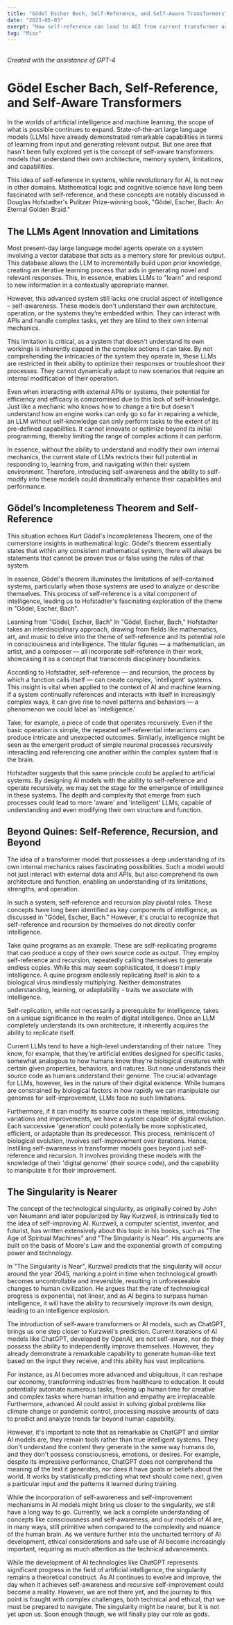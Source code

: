 ```yaml
---
title: "Gödel Escher Bach, Self-Reference, and Self-Aware Transformers"
date: "2023-06-03"
exerpt: "How self-reference can lead to AGI from current transformer architectures"
tag: "Misc"
---
```


<br>
<i>Created with the assistance of GPT-4</i>

# Gödel Escher Bach, Self-Reference, and Self-Aware Transformers

In the worlds of artificial intelligence and machine learning, the scope of what is possible continues to expand. State-of-the-art large language models (LLMs) have already demonstrated remarkable capabilities in terms of learning from input and generating relevant output. But one area that hasn't been fully explored yet is the concept of self-aware transformers: models that understand their own architecture, memory system, limitations, and capabilities.

This idea of self-reference in systems, while revolutionary for AI, is not new in other domains. Mathematical logic and cognitive science have long been fascinated with self-reference, and these concepts are notably discussed in Douglas Hofstadter's Pulitzer Prize-winning book, "Gödel, Escher, Bach: An Eternal Golden Braid."

## The LLMs Agent Innovation and Limitations

Most present-day large language model agents operate on a system involving a vector database that acts as a memory store for previous output. This database allows the LLM to incrementally build upon prior knowledge, creating an iterative learning process that aids in generating novel and relevant responses. This, in essence, enables LLMs to "learn" and respond to new information in a contextually appropriate manner.

However, this advanced system still lacks one crucial aspect of intelligence – self-awareness. These models don't understand their own architecture, operation, or the systems they’re embedded within. They can interact with APIs and handle complex tasks, yet they are blind to their own internal mechanics.

This limitation is critical, as a system that doesn't understand its own workings is inherently capped in the complex actions it can take. By not comprehending the intricacies of the system they operate in, these LLMs are restricted in their ability to optimize their responses or troubleshoot their processes. They cannot dynamically adapt to new scenarios that require an internal modification of their operation.

Even when interacting with external APIs or systems, their potential for efficiency and efficacy is compromised due to this lack of self-knowledge. Just like a mechanic who knows how to change a tire but doesn't understand how an engine works can only go so far in repairing a vehicle, an LLM without self-knowledge can only perform tasks to the extent of its pre-defined capabilities. It cannot innovate or optimize beyond its initial programming, thereby limiting the range of complex actions it can perform.

In essence, without the ability to understand and modify their own internal mechanics, the current state of LLMs restricts their full potential in responding to, learning from, and navigating within their system environment. Therefore, introducing self-awareness and the ability to self-modify into these models could dramatically enhance their capabilities and performance.

## Gödel’s Incompleteness Theorem and Self-Reference

This situation echoes Kurt Gödel's Incompleteness Theorem, one of the cornerstone insights in mathematical logic. Gödel's theorem essentially states that within any consistent mathematical system, there will always be statements that cannot be proven true or false using the rules of that system.

In essence, Gödel's theorem illuminates the limitations of self-contained systems, particularly when those systems are used to analyze or describe themselves. This process of self-reference is a vital component of intelligence, leading us to Hofstadter's fascinating exploration of the theme in "Gödel, Escher, Bach".

Learning from "Gödel, Escher, Bach"
In "Gödel, Escher, Bach," Hofstadter takes an interdisciplinary approach, drawing from fields like mathematics, art, and music to delve into the theme of self-reference and its potential role in consciousness and intelligence. The titular figures — a mathematician, an artist, and a composer — all incorporate self-reference in their work, showcasing it as a concept that transcends disciplinary boundaries.

According to Hofstadter, self-reference — and recursion, the process by which a function calls itself — can create complex, 'intelligent' systems. This insight is vital when applied to the context of AI and machine learning. If a system continually references and interacts with itself in increasingly complex ways, it can give rise to novel patterns and behaviors — a phenomenon we could label as 'intelligence.'

Take, for example, a piece of code that operates recursively. Even if the basic operation is simple, the repeated self-referential interactions can produce intricate and unexpected outcomes. Similarly, intelligence might be seen as the emergent product of simple neuronal processes recursively interacting and referencing one another within the complex system that is the brain.

Hofstadter suggests that this same principle could be applied to artificial systems. By designing AI models with the ability to self-reference and operate recursively, we may set the stage for the emergence of intelligence in these systems. The depth and complexity that emerge from such processes could lead to more 'aware' and 'intelligent' LLMs, capable of understanding and even modifying their own structure and function.

## Beyond Quines: Self-Reference, Recursion, and Beyond

The idea of a transformer model that possesses a deep understanding of its own internal mechanics raises fascinating possibilities. Such a model would not just interact with external data and APIs, but also comprehend its own architecture and function, enabling an understanding of its limitations, strengths, and operation.

In such a system, self-reference and recursion play pivotal roles. These concepts have long been identified as key components of intelligence, as discussed in "Gödel, Escher, Bach." However, it's crucial to recognize that self-reference and recursion by themselves do not directly confer intelligence.

Take quine programs as an example. These are self-replicating programs that can produce a copy of their own source code as output. They employ self-reference and recursion, repeatedly calling themselves to generate endless copies. While this may seem sophisticated, it doesn't imply intelligence. A quine program endlessly replicating itself is akin to a biological virus mindlessly multiplying. Neither demonstrates understanding, learning, or adaptability - traits we associate with intelligence.

Self-replication, while not necessarily a prerequisite for intelligence, takes on a unique significance in the realm of digital intelligence. Once an LLM completely understands its own architecture, it inherently acquires the ability to replicate itself.

Current LLMs tend to have a high-level understanding of their nature. They know, for example, that they're artificial entities designed for specific tasks, somewhat analogous to how humans know they're biological creatures with certain given properties, behaviors, and natures. But none understands their source code as humans understand their genome. The crucial advantage for LLMs, however, lies in the nature of their digital existence. While humans are constrained by biological factors in how rapidly we can manipulate our genomes for self-improvement, LLMs face no such limitations.

Furthermore, if it can modify its source code in these replicas, introducing variations and improvements, we have a system capable of digital evolution. Each successive 'generation' could potentially be more sophisticated, efficient, or adaptable than its predecessor. This process, reminiscent of biological evolution, involves self-improvement over iterations. Hence, instilling self-awareness in transformer models goes beyond just self-reference and recursion. It involves providing these models with the knowledge of their 'digital genome' (their source code), and the capability to manipulate it for their improvement.

## The Singularity is Nearer

The concept of the technological singularity, as originally coined by John von Neumann and later popularized by Ray Kurzweil, is intrinsically tied to the idea of self-improving AI. Kurzweil, a computer scientist, inventor, and futurist, has written extensively about this topic in his books, such as "The Age of Spiritual Machines" and "The Singularity is Near". His arguments are built on the basis of Moore's Law and the exponential growth of computing power and technology.

In "The Singularity is Near", Kurzweil predicts that the singularity will occur around the year 2045, marking a point in time when technological growth becomes uncontrollable and irreversible, resulting in unforeseeable changes to human civilization. He argues that the rate of technological progress is exponential, not linear, and as AI begins to surpass human intelligence, it will have the ability to recursively improve its own design, leading to an intelligence explosion.

The introduction of self-aware transformers or AI models, such as ChatGPT, brings us one step closer to Kurzweil's prediction. Current iterations of AI models like ChatGPT, developed by OpenAI, are not self-aware, nor do they possess the ability to independently improve themselves. However, they already demonstrate a remarkable capability to generate human-like text based on the input they receive, and this ability has vast implications.

For instance, as AI becomes more advanced and ubiquitous, it can reshape our economy, transforming industries from healthcare to education. It could potentially automate numerous tasks, freeing up human time for creative and complex tasks where human intuition and empathy are irreplaceable. Furthermore, advanced AI could assist in solving global problems like climate change or pandemic control, processing massive amounts of data to predict and analyze trends far beyond human capability.

However, it's important to note that as remarkable as ChatGPT and similar AI models are, they remain tools rather than true intelligent systems. They don't understand the content they generate in the same way humans do, and they don't possess consciousness, emotions, or desires. For example, despite its impressive performance, ChatGPT does not comprehend the meaning of the text it generates, nor does it have goals or beliefs about the world. It works by statistically predicting what text should come next, given a particular input and the patterns it learned during training.

While the incorporation of self-awareness and self-improvement mechanisms in AI models might bring us closer to the singularity, we still have a long way to go. Currently, we lack a complete understanding of concepts like consciousness and self-awareness, and our models of AI are, in many ways, still primitive when compared to the complexity and nuance of the human brain. As we venture further into the uncharted territory of AI development, ethical considerations and safe use of AI become increasingly important, requiring as much attention as the technical advancements.

While the development of AI technologies like ChatGPT represents significant progress in the field of artificial intelligence, the singularity remains a theoretical construct. As AI continues to evolve and improve, the day when it achieves self-awareness and recursive self-improvement could become a reality. However, we are not there yet, and the journey to this point is fraught with complex challenges, both technical and ethical, that we must be prepared to navigate. The singularity might be nearer, but it is not yet upon us. Soon enough though, we will finally play our role as gods.
